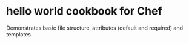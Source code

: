 # hello world cookbook for Chef

Demonstrates basic file structure, attributes (default and required) and
templates.
